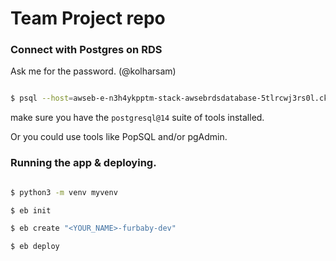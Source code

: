# Team Project repo

### Connect with Postgres on RDS

Ask me for the password. (@kolharsam)

```sh

$ psql --host=awseb-e-n3h4ykpptm-stack-awsebrdsdatabase-5tlrcwj3rs0l.ckzyhv20mvw0.us-east-1.rds.amazonaws.com --port=5432 --username=root --password --dbname=ebdb

```

make sure you have the `postgresql@14` suite of tools installed.

Or you could use tools like PopSQL and/or pgAdmin.

### Running the app & deploying.

```sh

$ python3 -m venv myvenv

$ eb init

$ eb create "<YOUR_NAME>-furbaby-dev"

$ eb deploy

```
